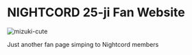 # NIGHTCORD 25-ji Fan Website

<img src="https://i.pinimg.com/originals/12/94/d4/1294d4d3d16d864d97b384e27e62671a.png"
     alt="mizuki-cute" style="display: flex; justify-content: center; align-items: center;"/>

Just another fan page simping to Nightcord members
